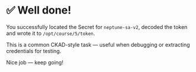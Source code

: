 # ✅ Well done!

You successfully located the Secret for `neptune-sa-v2`, decoded the token and wrote it to `/opt/course/5/token`.

This is a common CKAD-style task — useful when debugging or extracting credentials for testing.

Nice job — keep going!
